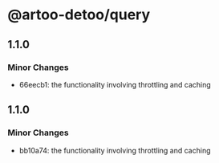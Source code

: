 # @artoo-detoo/query

## 1.1.0

### Minor Changes

- 66eecb1: the functionality involving throttling and caching

## 1.1.0

### Minor Changes

- bb10a74: the functionality involving throttling and caching
